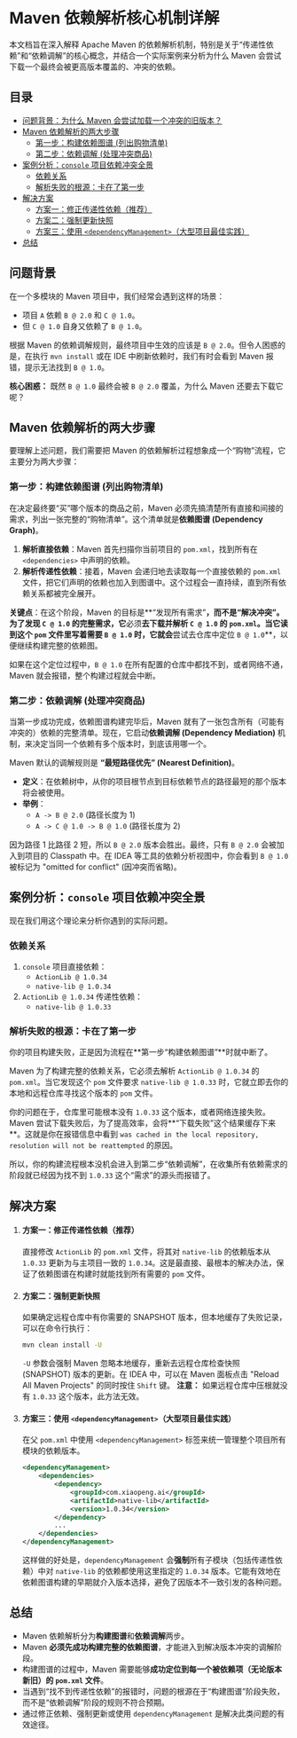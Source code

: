 # Maven 依赖解析核心机制详解

本文档旨在深入解释 Apache Maven 的依赖解析机制，特别是关于“传递性依赖”和“依赖调解”的核心概念，并结合一个实际案例来分析为什么 Maven 会尝试下载一个最终会被更高版本覆盖的、冲突的依赖。

## 目录
- [问题背景：为什么 Maven 会尝试加载一个冲突的旧版本？](#问题背景)
- [Maven 依赖解析的两大步骤](#maven-依赖解析的两大步骤)
  - [第一步：构建依赖图谱 (列出购物清单)](#第一步构建依赖图谱-列出购物清单)
  - [第二步：依赖调解 (处理冲突商品)](#第二步依赖调解-处理冲突商品)
- [案例分析：`console` 项目依赖冲突全景](#案例分析console-项目依赖冲突全景)
  - [依赖关系](#依赖关系)
  - [解析失败的根源：卡在了第一步](#解析失败的根源卡在了第一步)
- [解决方案](#解决方案)
  - [方案一：修正传递性依赖（推荐）](#方案一修正传递性依赖推荐)
  - [方案二：强制更新快照](#方案二强制更新快照)
  - [方案三：使用 `<dependencyManagement>`（大型项目最佳实践）](#方案三使用-dependencymanagement大型项目最佳实践)
- [总结](#总结)


## 问题背景

在一个多模块的 Maven 项目中，我们经常会遇到这样的场景：

-   项目 `A` 依赖 `B @ 2.0` 和 `C @ 1.0`。
-   但 `C @ 1.0` 自身又依赖了 `B @ 1.0`。

根据 Maven 的依赖调解规则，最终项目中生效的应该是 `B @ 2.0`。但令人困惑的是，在执行 `mvn install` 或在 IDE 中刷新依赖时，我们有时会看到 Maven 报错，提示无法找到 `B @ 1.0`。

**核心困惑：** 既然 `B @ 1.0` 最终会被 `B @ 2.0` 覆盖，为什么 Maven 还要去下载它呢？

## Maven 依赖解析的两大步骤

要理解上述问题，我们需要把 Maven 的依赖解析过程想象成一个“购物”流程，它主要分为两大步骤：

### 第一步：构建依赖图谱 (列出购物清单)

在决定最终要“买”哪个版本的商品之前，Maven 必须先搞清楚所有直接和间接的需求，列出一张完整的“购物清单”。这个清单就是**依赖图谱 (Dependency Graph)**。

1.  **解析直接依赖**：Maven 首先扫描你当前项目的 `pom.xml`，找到所有在 `<dependencies>` 中声明的依赖。
2.  **解析传递性依赖**：接着，Maven 会递归地去读取每一个直接依赖的 `pom.xml` 文件，把它们声明的依赖也加入到图谱中。这个过程会一直持续，直到所有依赖关系都被完全展开。

**关键点**：在这个阶段，Maven 的目标是**“发现所有需求”**，而不是“解决冲突”。为了发现 `C @ 1.0` 的完整需求，它**必须**去下载并解析 `C @ 1.0` 的 `pom.xml`。当它读到这个 `pom` 文件里写着需要 `B @ 1.0` 时，它就会**尝试去仓库中定位 `B @ 1.0`**，以便继续构建完整的依赖图。

如果在这个定位过程中，`B @ 1.0` 在所有配置的仓库中都找不到，或者网络不通，Maven 就会报错，整个构建过程就会中断。

### 第二步：依赖调解 (处理冲突商品)

当第一步成功完成，依赖图谱构建完毕后，Maven 就有了一张包含所有（可能有冲突的）依赖的完整清单。现在，它启动**依赖调解 (Dependency Mediation)** 机制，来决定当同一个依赖有多个版本时，到底该用哪一个。

Maven 默认的调解规则是 **“最短路径优先” (Nearest Definition)**。

-   **定义**：在依赖树中，从你的项目根节点到目标依赖节点的路径最短的那个版本将会被使用。
-   **举例**：
    -   `A -> B @ 2.0` (路径长度为 1)
    -   `A -> C @ 1.0 -> B @ 1.0` (路径长度为 2)

因为路径 1 比路径 2 短，所以 `B @ 2.0` 版本会胜出。最终，只有 `B @ 2.0` 会被加入到项目的 Classpath 中。在 IDEA 等工具的依赖分析视图中，你会看到 `B @ 1.0` 被标记为 "omitted for conflict" (因冲突而省略)。

## 案例分析：`console` 项目依赖冲突全景

现在我们用这个理论来分析你遇到的实际问题。

### 依赖关系

1.  `console` 项目直接依赖：
    -   `ActionLib @ 1.0.34`
    -   `native-lib @ 1.0.34`
2.  `ActionLib @ 1.0.34` 传递性依赖：
    -   `native-lib @ 1.0.33`

### 解析失败的根源：卡在了第一步

你的项目构建失败，正是因为流程在**第一步“构建依赖图谱”**时就中断了。

Maven 为了构建完整的依赖关系，它必须去解析 `ActionLib @ 1.0.34` 的 `pom.xml`。当它发现这个 `pom` 文件要求 `native-lib @ 1.0.33` 时，它就立即去你的本地和远程仓库寻找这个版本的 `pom` 文件。

你的问题在于，仓库里可能根本没有 `1.0.33` 这个版本，或者网络连接失败。Maven 尝试下载失败后，为了提高效率，会将**“下载失败”这个结果缓存下来**。这就是你在报错信息中看到 `was cached in the local repository, resolution will not be reattempted` 的原因。

所以，你的构建流程根本没机会进入到第二步“依赖调解”，在收集所有依赖需求的阶段就已经因为找不到 `1.0.33` 这个“需求”的源头而报错了。

## 解决方案

1.  #### 方案一：修正传递性依赖（推荐）
    直接修改 `ActionLib` 的 `pom.xml` 文件，将其对 `native-lib` 的依赖版本从 `1.0.33` 更新为与主项目一致的 `1.0.34`。这是最直接、最根本的解决办法，保证了依赖图谱在构建时就能找到所有需要的 `pom` 文件。

2.  #### 方案二：强制更新快照
    如果确定远程仓库中有你需要的 SNAPSHOT 版本，但本地缓存了失败记录，可以在命令行执行：
    ```bash
    mvn clean install -U
    ```
    `-U` 参数会强制 Maven 忽略本地缓存，重新去远程仓库检查快照 (SNAPSHOT) 版本的更新。在 IDEA 中，可以在 Maven 面板点击 "Reload All Maven Projects" 的同时按住 `Shift` 键。
    **注意：** 如果远程仓库中压根就没有 `1.0.33` 这个版本，此方法无效。

3.  #### 方案三：使用 `<dependencyManagement>`（大型项目最佳实践）
    在父 `pom.xml` 中使用 `<dependencyManagement>` 标签来统一管理整个项目所有模块的依赖版本。
    ```xml
    <dependencyManagement>
        <dependencies>
            <dependency>
                <groupId>com.xiaopeng.ai</groupId>
                <artifactId>native-lib</artifactId>
                <version>1.0.34</version>
            </dependency>
            ...
        </dependencies>
    </dependencyManagement>
    ```
    这样做的好处是，`dependencyManagement` 会**强制**所有子模块（包括传递性依赖）中对 `native-lib` 的依赖都使用这里指定的 `1.0.34` 版本。它能有效地在依赖图谱构建的早期就介入版本选择，避免了因版本不一致引发的各种问题。

## 总结

-   Maven 依赖解析分为**构建图谱**和**依赖调解**两步。
-   Maven **必须先成功构建完整的依赖图谱**，才能进入到解决版本冲突的调解阶段。
-   构建图谱的过程中，Maven 需要能够**成功定位到每一个被依赖项（无论版本新旧）的 `pom.xml` 文件**。
-   当遇到“找不到传递性依赖”的报错时，问题的根源在于“构建图谱”阶段失败，而不是“依赖调解”阶段的规则不符合预期。
-   通过修正依赖、强制更新或使用 `dependencyManagement` 是解决此类问题的有效途径。
